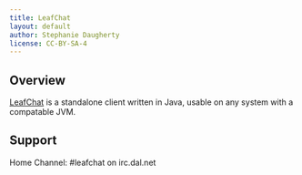```yaml
---
title: LeafChat
layout: default
author: Stephanie Daugherty
license: CC-BY-SA-4
---
```


## Overview
[LeafChat](http://www.leafdigital.com/software/leafchat/) is a standalone client written in Java, usable on any system with a compatable JVM.

## Support
Home Channel: #leafchat on irc.dal.net
